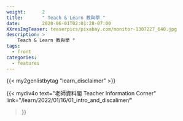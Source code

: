 ```yaml
---
weight:      2
title:       " Teach & Learn 教與學 "
date:        2020-06-01T02:01:28-07:00
XXresImgTeaser: teaserpics/pixabay.com/monitor-1307227_640.jpg
description: >
    Teach & Learn 教與學 "
tags:
  - front
categories:
  - features
---
```


{{< my2genlistbytag "learn_disclaimer" >}}

{{< mydiv4o
 text="老師資料閣 Teacher Information Corner"
 link="/learn/2022/01/16/01_intro_and_discalimer/"
 >}}

